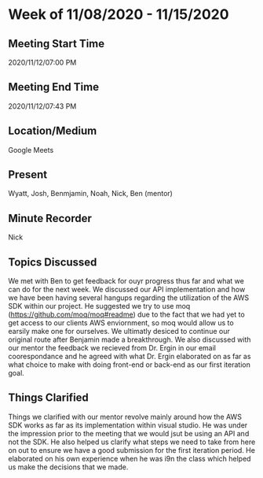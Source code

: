 # Week of 11/08/2020 - 11/15/2020

## Meeting Start Time

2020/11/12/07:00 PM

## Meeting End Time

2020/11/12/07:43 PM

## Location/Medium

Google Meets

## Present

Wyatt, Josh, Benmjamin, Noah, Nick, Ben (mentor)

## Minute Recorder

Nick

## Topics Discussed
We met with Ben to get feedback for ouyr progress thus far and what we can do for the next week. We discussed our API implementation and how we have been having several hangups
regarding the utilization of the AWS SDK within our project. He suggested we try to use moq (https://github.com/moq/moq#readme) due to the fact that we had yet to get access
to our clients AWS enviornment, so moq would allow us to earsily make one for ourselves. We ultimatly desiced to continue our original route after Benjamin made a breakthrough.
We also discussed with our mentor the feedback we recieved from Dr. Ergin in our email coorespondance and he agreed with what Dr. Ergin elaborated on as far as what choice to
make with doing front-end or back-end as our first iteration goal.

## Things Clarified
Things we clarified with our mentor revolve mainly around how the AWS SDK works as far as its implementation within visual studio. He was under the impression prior to the meeting
that we would jsut be using an API and not the SDK. He also helped us clarify what steps we need to take from here on out to ensure we have a good submission for the first iteration period.
He elaborated on his own experience when he was i9n the class which helped us make the decisions that we made.
